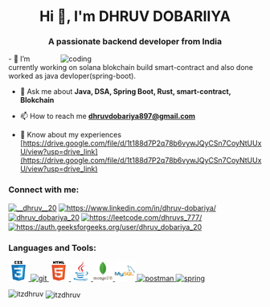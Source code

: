 <h1 align="center">Hi 👋, I'm DHRUV DOBARIIYA</h1>
<h3 align="center">A passionate backend developer from India</h3>
<img align="right" alt="coding" width="400" src="[https://camo.githubusercontent.com/7de37139d0b4c1ce40865e799b446c0e963a3dd8fb68d239707237c40604fa3d/68747470733a2f2f63646e2e6472696262626c652e636f6d2f75736572732f3733303730332f73637265656e73686f74732f363538313234332f6176656e746f2e676966](https://img.freepik.com/free-vector/hacker-operating-laptop-cartoon-icon-illustration-technology-icon-concept-isolated-flat-cartoon-style_138676-2387.jpg?semt=ais_hybrid)">
- 🔭 I’m currently working on solana blokchain build smart-contract and also done worked as java devloper(spring-boot).

- 💬 Ask me about **Java, DSA, Spring Boot, Rust, smart-contract, Blokchain**

- 📫 How to reach me **dhruvdobariya897@gmail.com**

- 📄 Know about my experiences [https://drive.google.com/file/d/1t188d7P2q78b6vywJQyCSn7CoyNtUUxU/view?usp=drive_link](https://drive.google.com/file/d/1t188d7P2q78b6vywJQyCSn7CoyNtUUxU/view?usp=drive_link)

<h3 align="left">Connect with me:</h3>
<p align="left">
<a href="https://twitter.com/__dhruv__20" target="blank"><img align="center" src="https://raw.githubusercontent.com/rahuldkjain/github-profile-readme-generator/master/src/images/icons/Social/twitter.svg" alt="__dhruv__20" height="30" width="40" /></a>
<a href="https://www.linkedin.com/in/dhruv-dobariya/" target="blank"><img align="center" src="https://raw.githubusercontent.com/rahuldkjain/github-profile-readme-generator/master/src/images/icons/Social/linked-in-alt.svg" alt="https://www.linkedin.com/in/dhruv-dobariya/" height="30" width="40" /></a>
<a href="https://instagram.com/dhruv_dobariya_20" target="blank"><img align="center" src="https://raw.githubusercontent.com/rahuldkjain/github-profile-readme-generator/master/src/images/icons/Social/instagram.svg" alt="dhruv_dobariya_20" height="30" width="40" /></a>
<a href="https://leetcode.com/dhruvs_777/" target="blank"><img align="center" src="https://raw.githubusercontent.com/rahuldkjain/github-profile-readme-generator/master/src/images/icons/Social/leet-code.svg" alt="https://leetcode.com/dhruvs_777/" height="30" width="40" /></a>
<a href="https://auth.geeksforgeeks.org/user/dhruv_dobariya_20" target="blank"><img align="center" src="https://raw.githubusercontent.com/rahuldkjain/github-profile-readme-generator/master/src/images/icons/Social/geeks-for-geeks.svg" alt="https://auth.geeksforgeeks.org/user/dhruv_dobariya_20" height="30" width="40" /></a>
</p>

<h3 align="left">Languages and Tools:</h3>
<p align="left"> <a href="https://www.w3schools.com/css/" target="_blank" rel="noreferrer"> <img src="https://raw.githubusercontent.com/devicons/devicon/master/icons/css3/css3-original-wordmark.svg" alt="css3" width="40" height="40"/> </a> <a href="https://git-scm.com/" target="_blank" rel="noreferrer"> <img src="https://www.vectorlogo.zone/logos/git-scm/git-scm-icon.svg" alt="git" width="40" height="40"/> </a> <a href="https://www.w3.org/html/" target="_blank" rel="noreferrer"> <img src="https://raw.githubusercontent.com/devicons/devicon/master/icons/html5/html5-original-wordmark.svg" alt="html5" width="40" height="40"/> </a> <a href="https://www.java.com" target="_blank" rel="noreferrer"> <img src="https://raw.githubusercontent.com/devicons/devicon/master/icons/java/java-original.svg" alt="java" width="40" height="40"/> </a> <a href="https://www.mongodb.com/" target="_blank" rel="noreferrer"> <img src="https://raw.githubusercontent.com/devicons/devicon/master/icons/mongodb/mongodb-original-wordmark.svg" alt="mongodb" width="40" height="40"/> </a> <a href="https://www.mysql.com/" target="_blank" rel="noreferrer"> <img src="https://raw.githubusercontent.com/devicons/devicon/master/icons/mysql/mysql-original-wordmark.svg" alt="mysql" width="40" height="40"/> </a> <a href="https://postman.com" target="_blank" rel="noreferrer"> <img src="https://www.vectorlogo.zone/logos/getpostman/getpostman-icon.svg" alt="postman" width="40" height="40"/> </a> <a href="https://spring.io/" target="_blank" rel="noreferrer"> <img src="https://www.vectorlogo.zone/logos/springio/springio-icon.svg" alt="spring" width="40" height="40"/> </a> </p>

<p><img align="left" src="https://github-readme-stats.vercel.app/api/top-langs?username=itzdhruv&show_icons=true&locale=en&layout=compact" alt="itzdhruv" /></p>

<p>&nbsp;<img align="center" src="https://github-readme-stats.vercel.app/api?username=itzdhruv&show_icons=true&locale=en" alt="itzdhruv" /></p>
